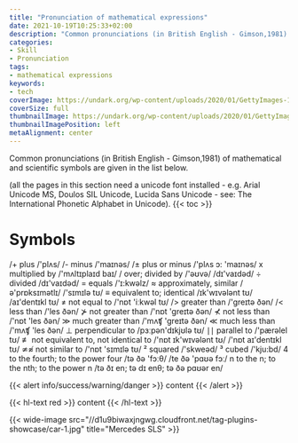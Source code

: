```yaml
---
title: "Pronunciation of mathematical expressions"
date: 2021-10-19T10:25:33+02:00
description: "Common pronunciations (in British English - Gimson,1981) of mathematical and scientific symbols are given in the list below"
categories:
- Skill
- Pronunciation
tags:
- mathematical expressions
keywords:
- tech
coverImage: https://undark.org/wp-content/uploads/2020/01/GettyImages-154932300.jpg
coverSize: full
thumbnailImage: https://undark.org/wp-content/uploads/2020/01/GettyImages-154932300.jpg
thumbnailImagePosition: left
metaAlignment: center
---
```

Common pronunciations (in British English - Gimson,1981) of mathematical and scientific symbols are given in the list below.
<!--more-->
(all the pages in this section need a unicode font installed - e.g. Arial Unicode MS, Doulos SIL Unicode, Lucida Sans Unicode - see: The International Phonetic Alphabet in Unicode).
{{< toc >}}
# Symbols
/+	plus	/'plʌs/
/-	minus	/'maɪnəs/
/±	plus or minus	/'plʌs  ɔ:  'maɪnəs/
x	multiplied by	/'mʌltɪplaɪd baɪ/
/	over; divided by	/'əʊvə/ /dɪ'vaɪdəd/
÷	divided	/dɪ'vaɪdəd/
=	equals	/'ɪ:kwəlz/
≈	approximately, similar	/ə'prɒksɪmətlɪ/ /'sɪmɪlə tʊ/
≡	equivalent to; identical	/ɪk'wɪvələnt tʊ/ /aɪ'dentɪkl tʊ/
≠ 	not equal to	/'nɒt 'iːkwəl tʊ/
/> 	greater than	/'greɪtə ðən/
/< 	less than	/'les ðən/
⊁	not greater than	/'nɒt 'greɪtə ðən/
⊀	not less than	/'nɒt 'les ðən/
≫	much greater than	/'mʌʧ 'greɪtə ðən/
≪	much less than	/'mʌʧ 'les ðən/
⊥	perpendicular to	/pɜːpən'dɪkjʊlə tʊ/
∣∣	parallel to	/'pærəlel tʊ/
≢	 not equivalent to, not identical to	/'nɒt ɪk'wɪvələnt tʊ/ /'nɒt aɪ'dentɪkl tʊ/
≄≉	not similar to	/'nɒt 'sɪmɪlə tʊ/
²	squared	/'skweəd/
³	cubed	/'kju:bd/
4	to the fourth;  to the power four	/tə ðə 'fɔːθ/ /te ðə 'pɑʊə fɔː/
n	 to the n; to the nth; to the power n	/tə ðɪ en; tə dɪ enθ; tə ðə pɑʊər en/



{{< alert info/success/warning/danger >}} content {{< /alert >}}

{{< hl-text red >}} content {{< /hl-text >}}

{{< wide-image src="//d1u9biwaxjngwg.cloudfront.net/tag-plugins-showcase/car-1.jpg" title="Mercedes SLS" >}}
